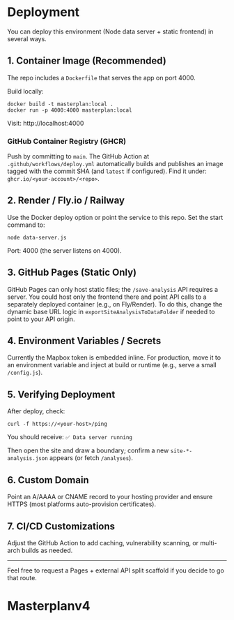 # Deployment

You can deploy this environment (Node data server + static frontend) in several ways.

## 1. Container Image (Recommended)
The repo includes a `Dockerfile` that serves the app on port 4000.

Build locally:
```
docker build -t masterplan:local .
docker run -p 4000:4000 masterplan:local
```
Visit: http://localhost:4000

### GitHub Container Registry (GHCR)
Push by committing to `main`. The GitHub Action at `.github/workflows/deploy.yml` automatically builds and publishes an image tagged with the commit SHA (and `latest` if configured). Find it under: `ghcr.io/<your-account>/<repo>`.

## 2. Render / Fly.io / Railway
Use the Docker deploy option or point the service to this repo. Set the start command to:
```
node data-server.js
```
Port: 4000 (the server listens on 4000).

## 3. GitHub Pages (Static Only)
GitHub Pages can only host static files; the `/save-analysis` API requires a server. You could host only the frontend there and point API calls to a separately deployed container (e.g., on Fly/Render). To do this, change the dynamic base URL logic in `exportSiteAnalysisToDataFolder` if needed to point to your API origin.

## 4. Environment Variables / Secrets
Currently the Mapbox token is embedded inline. For production, move it to an environment variable and inject at build or runtime (e.g., serve a small `/config.js`).

## 5. Verifying Deployment
After deploy, check:
```
curl -f https://<your-host>/ping
```
You should receive: `✅ Data server running`

Then open the site and draw a boundary; confirm a new `site-*-analysis.json` appears (or fetch `/analyses`).

## 6. Custom Domain
Point an A/AAAA or CNAME record to your hosting provider and ensure HTTPS (most platforms auto-provision certificates).

## 7. CI/CD Customizations
Adjust the GitHub Action to add caching, vulnerability scanning, or multi-arch builds as needed.

---
Feel free to request a Pages + external API split scaffold if you decide to go that route.
# Masterplanv4